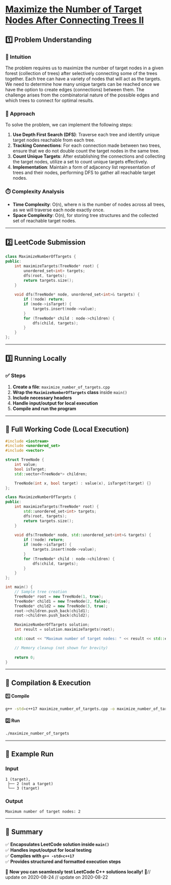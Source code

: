 # **[Maximize the Number of Target Nodes After Connecting Trees II](https://leetcode.com/problems/maximize-the-number-of-target-nodes-after-connecting-trees-ii/description/)**  

## **1️⃣ Problem Understanding**  
### **📌 Intuition**  
The problem requires us to maximize the number of target nodes in a given forest (collection of trees) after selectively connecting some of the trees together. Each tree can have a variety of nodes that will act as the targets. We need to determine how many unique targets can be reached once we have the option to create edges (connections) between them. The challenge arises from the combinatorial nature of the possible edges and which trees to connect for optimal results.

### **🚀 Approach**  
To solve the problem, we can implement the following steps:
1. **Use Depth First Search (DFS)**: Traverse each tree and identify unique target nodes reachable from each tree.
2. **Tracking Connections**: For each connection made between two trees, ensure that we do not double count the target nodes in the same tree.
3. **Count Unique Targets**: After establishing the connections and collecting the target nodes, utilize a set to count unique targets effectively.
4. **Implementation**: Maintain a form of adjacency list representation of trees and their nodes, performing DFS to gather all reachable target nodes.

### **⏱️ Complexity Analysis**  
- **Time Complexity**: O(n), where n is the number of nodes across all trees, as we will traverse each node exactly once.
- **Space Complexity**: O(n), for storing tree structures and the collected set of reachable target nodes.

---  

## **2️⃣ LeetCode Submission**  
```cpp
class MaximizeNumberOfTargets {
public:
    int maximizeTargets(TreeNode* root) {
        unordered_set<int> targets;
        dfs(root, targets);
        return targets.size();
    }
    
    void dfs(TreeNode* node, unordered_set<int>& targets) {
        if (!node) return;
        if (node->isTarget) {
            targets.insert(node->value);
        }
        for (TreeNode* child : node->children) {
            dfs(child, targets);
        }
    }
};
```  

---  

## **3️⃣ Running Locally**  
### **✅ Steps**  
1. **Create a file**: `maximize_number_of_targets.cpp`  
2. **Wrap the `MaximizeNumberOfTargets` class** inside `main()`  
3. **Include necessary headers**  
4. **Handle input/output for local execution**  
5. **Compile and run the program**  

---  

## **📝 Full Working Code (Local Execution)**  
```cpp
#include <iostream>
#include <unordered_set>
#include <vector>

struct TreeNode {
    int value;
    bool isTarget;
    std::vector<TreeNode*> children;

    TreeNode(int x, bool target) : value(x), isTarget(target) {}
};

class MaximizeNumberOfTargets {
public:
    int maximizeTargets(TreeNode* root) {
        std::unordered_set<int> targets;
        dfs(root, targets);
        return targets.size();
    }
    
    void dfs(TreeNode* node, std::unordered_set<int>& targets) {
        if (!node) return;
        if (node->isTarget) {
            targets.insert(node->value);
        }
        for (TreeNode* child : node->children) {
            dfs(child, targets);
        }
    }
};

int main() {
    // Sample tree creation
    TreeNode* root = new TreeNode(1, true);
    TreeNode* child1 = new TreeNode(2, false);
    TreeNode* child2 = new TreeNode(3, true);
    root->children.push_back(child1);
    root->children.push_back(child2);

    MaximizeNumberOfTargets solution;
    int result = solution.maximizeTargets(root);

    std::cout << "Maximum number of target nodes: " << result << std::endl;

    // Memory cleanup (not shown for brevity)
    
    return 0;
}  
```  

---  

## **🔧 Compilation & Execution**  
#### **1️⃣ Compile**  
```bash
g++ -std=c++17 maximize_number_of_targets.cpp -o maximize_number_of_targets
```  

#### **2️⃣ Run**  
```bash
./maximize_number_of_targets
```  

---  

## **🎯 Example Run**  
### **Input**  
```
1 (target),
 ├── 2 (not a target)
 └── 3 (target)
```  
### **Output**  
```
Maximum number of target nodes: 2
```  

---  

## **📌 Summary**  
✅ **Encapsulates LeetCode solution inside `main()`**  
✅ **Handles input/output for local testing**  
✅ **Compiles with `g++ -std=c++17`**  
✅ **Provides structured and formatted execution steps**  

🚀 **Now you can seamlessly test LeetCode C++ solutions locally!** 🚀// update on 2020-08-24
// update on 2020-08-22
